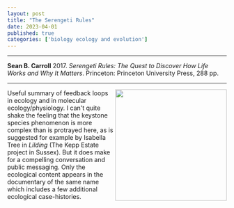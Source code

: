 ```yaml
---
layout: post
title: "The Serengeti Rules"
date: 2023-04-01
published: true
categories: ['biology ecology and evolution']
---
```



***
<b>Sean B. Carroll</b> 2017. _Serengeti Rules: The Quest to Discover How Life Works and Why It Matters_. Princeton: Princeton University Press, 288 pp.

***

<img align="right"  width="256" src="https://pup-assets.imgix.net/onix/images/9780691175683.jpg?w=600&auto=format" alt=""> 

Useful summary of feedback loops in ecology and in molecular ecology/physiology.  I can't quite shake the feeling that the keystone species phenomenon is more complex than is protrayed here, as is suggested for example by Isabella Tree in _Lilding_ (The Kepp Estate project in Sussex).  But it does make for a compelling conversation and public messaging.  Only the ecological content appears in the documentary of the same name which includes a few additional ecological case-histories.
